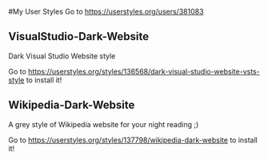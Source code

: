 #My User Styles
Go to https://userstyles.org/users/381083

## VisualStudio-Dark-Website
Dark Visual Studio Website style

Go to https://userstyles.org/styles/136568/dark-visual-studio-website-vsts-style to install it!

## Wikipedia-Dark-Website
A grey style of Wikipedia website for your night reading ;)

Go to https://userstyles.org/styles/137798/wikipedia-dark-website to install it!
